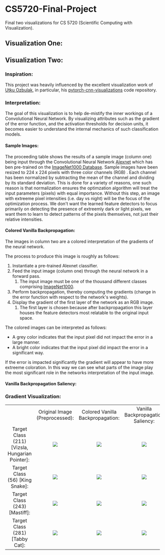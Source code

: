 # CS5720-Final-Project
Final two visualizations for CS 5720 (Scientific Computing with Visualization). 

## Visualization One:

## Visualization Two:

### Inspiration:

This project was heavily influenced by the excellent visualization work
of [Utku Ozbulak](github.com/utkuozbulak), in particular, his
[pytorch-cnn-visualizations](https://github.com/utkuozbulak/pytorch-cnn-visualizations)
code repository.

### Interpretation:

The goal of this visualization is to help de-mistify the inner workings
of a Convolutional Neural Network. By visualizing attributes such as the
gradient of the error function, and the activation thresholds for
decision units, it becomes easier to understand the internal mechanics
of such classification models.

#### Sample Images:
The proceeding table shows the results of a sample image (column one)
being input through the Convolutional Neural Network [Alexnet](https://papers.nips.cc/paper/4824-imagenet-classification-with-deep-convolutional-neural-networks.pdf)
which has ben pre-trained on the [ImageNet1000 Database](http://image-net.org/challenges/LSVRC/2014/browse-synsets).
Sample images have been resized to 224 x 224 pixels with three color channels (RGB)
. Each channel has been normalized by subtracting the mean of the channel and dividing by its standard deviation.
This is done for a variety of reasons, one such reason is that normalization
ensures the optimzation algorithm will treat the input parameters (pixels)
with equal importance. Without this step, an image with extreeme pixel
intensities (i.e. day vs night) will be the focus of the optimization process.
We don't want the learned feature detectors to focus primarily on
detecting the presence of extreemly dark or light pixels, we want them to
learn to detect patterns of the pixels themselves, not just their relative intensities.

#### Colored Vanilla Backpropagation:

The images in column two are a colored interpretation of the gradients of the neural network.

The process to produce this image is roughly as follows:
1. Instantiate a pre-trained Alexnet classifier.
2. Feed the input image (column one) through the neural network in a forward pass.
    1. The input image must be one of the thousand different classes comprising [ImageNet1000](http://image-net.org/challenges/LSVRC/2014/browse-synsets).
3. Perform backpropagation, thereby computing the gradients (change in the error function with respect to the network's
weights).
4. Display the gradient of the first layer of the network as an RGB image.
    1. The first layer is chosen because after backpropagation this layer houses the feature detectors most relatable to the original input space.

The colored images can be interpreted as follows:
* A grey color indicates that the input pixel did not impact the error in a large manner.
* A bright color indicates that the input pixel did impact the error in a significant way.

If the error is impacted significantly the gradient will appear to have
more extreeme coloration. In this way we can see what parts of the image
play the most significant role in the networks interpretation of the
input image.

#### Vanilla Backpropagation Saliency:
<!--  Absolute value shows which parts are most important to error function. -->

### Gradient Visualization:
 <table border=0>
     <tbody>
     <tr>
         <td></td>
         <td align='center'>Original Image (Preprocessed):</td>
         <td align='center'>Colored Vanilla Backpropagation:</td>
         <td align='center'>Vanilla Backpropagation Saliency: </td>
     </tr>
     <tr>
         <td width='19%' align='center'>Target Class (211) [Vizsla, Hungarian Pointer]:</td>
         <td width="20.25%" align='center'><img src="https://raw.githubusercontent.com/ccampell/CS5720-Final-Project/master/results/PyTorchCNNVisualizations/211/transformed_original.jpg"></td>
         <td width="20.25%" align='center'><img src="https://raw.githubusercontent.com/ccampell/CS5720-Final-Project/master/results/PyTorchCNNVisualizations/211/vanilla_bp_color.png"></td>
         <td width="20.25%" align='center'><img src="https://raw.githubusercontent.com/ccampell/CS5720-Final-Project/master/results/PyTorchCNNVisualizations/211/vanilla_bp_gray.png"></td>
         <td width="20.25%" align='center'><img src="https://raw.githubusercontent.com/ccampell/CS5720-Final-Project/master/results/PyTorchCNNVisualizations/211/anim/211.gif"</td>
     </tr>
     <tr>
         <td width='19%' align='center'>Target Class (56) [King Snake]:</td>
         <td width="20.25%" align='center'><img src="https://raw.githubusercontent.com/ccampell/CS5720-Final-Project/master/results/PyTorchCNNVisualizations/56/transformed_original.jpg"></td>
         <td width="20.25%" align='center'><img src="https://raw.githubusercontent.com/ccampell/CS5720-Final-Project/master/results/PyTorchCNNVisualizations/56/vanilla_bp_color.png"></td>
         <td width="20.25%" align='center'><img src="https://raw.githubusercontent.com/ccampell/CS5720-Final-Project/master/results/PyTorchCNNVisualizations/56/vanilla_bp_gray.png"></td>
     </tr>
     <tr>
         <td width='19%' align='center'>Target Class (243) [Mastiff]:</td>
         <td width="20.25%" align='center'><img src="https://raw.githubusercontent.com/ccampell/CS5720-Final-Project/master/results/PyTorchCNNVisualizations/243/transformed_original.jpg"></td>
         <td width="20.25%" align='center'><img src="https://raw.githubusercontent.com/ccampell/CS5720-Final-Project/master/results/PyTorchCNNVisualizations/243/vanilla_bp_color.png"></td>
         <td width="20.25%" align='center'><img src="https://raw.githubusercontent.com/ccampell/CS5720-Final-Project/master/results/PyTorchCNNVisualizations/243/vanilla_bp_gray.png"></td>
     </tr>
     <tr>
         <td width='19%' align='center'>Target Class (281) [Tabby Cat]:</td>
         <td width="20.25%" align='center'><img src="https://raw.githubusercontent.com/ccampell/CS5720-Final-Project/master/results/PyTorchCNNVisualizations/281/transformed_original.jpg"></td>
         <td width="20.25%" align='center'><img src="https://raw.githubusercontent.com/ccampell/CS5720-Final-Project/master/results/PyTorchCNNVisualizations/281/vanilla_bp_color.png"></td>
         <td width="20.25%" align='center'><img src="https://raw.githubusercontent.com/ccampell/CS5720-Final-Project/master/results/PyTorchCNNVisualizations/281/vanilla_bp_gray.png"></td>
     </tr>
     </tbody>
 </table>
